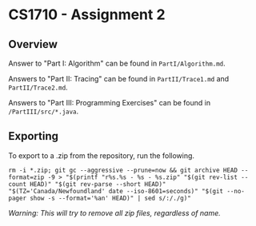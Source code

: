 # CS1710 - Assignment 2

## Overview

Answer to "Part I: Algorithm" can be found in `PartI/Algorithm.md`.

Answers to "Part II: Tracing" can be found in `PartII/Trace1.md` and `PartII/Trace2.md`.

Answers to "Part III: Programming Exercises" can be found in `/PartIII/src/*.java`.

## Exporting

To export to a .zip from the repository, run the following.

`rm -i *.zip; git gc --aggressive --prune=now && git archive HEAD --format=zip -9 > "$(printf "r%s.%s - %s - %s.zip" "$(git rev-list --count HEAD)" "$(git rev-parse --short HEAD)" "$(TZ='Canada/Newfoundland' date --iso-8601=seconds)" "$(git --no-pager show -s --format='%an' HEAD)" | sed s/:/./g)"`

*Warning: This will try to remove all zip files, regardless of name.*